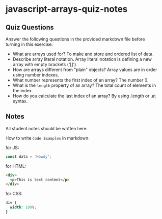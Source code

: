 # javascript-arrays-quiz-notes

## Quiz Questions

Answer the following questions in the provided markdown file before turning in this exercise:

- What are arrays used for?
  To make and store and ordered list of data.
- Describe array literal notation.
  Array literal notation is defining a new array with empty brackets ('[]')
- How are arrays different from "plain" objects?
  Array values are in order using number indexes,
- What number represents the first index of an array?
  The number 0.
- What is the `length` property of an array?
  The total count of elements in the index.
- How do you calculate the last index of an array?
  By using .length or .at syntax.

## Notes

All student notes should be written here.

How to write `Code Examples` in markdown

for JS:

```javascript
const data = 'Howdy';
```

for HTML:

```html
<div>
  <p>This is text content</p>
</div>
```

for CSS:

```css
div {
  width: 100%;
}
```
